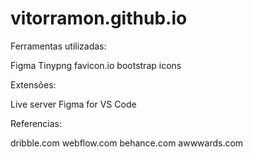 # vitorramon.github.io


Ferramentas utilizadas:

Figma
Tinypng
favicon.io
bootstrap icons

Extensões:

Live server 
Figma for VS Code

Referencias: 

dribble.com
webflow.com
behance.com
awwwards.com